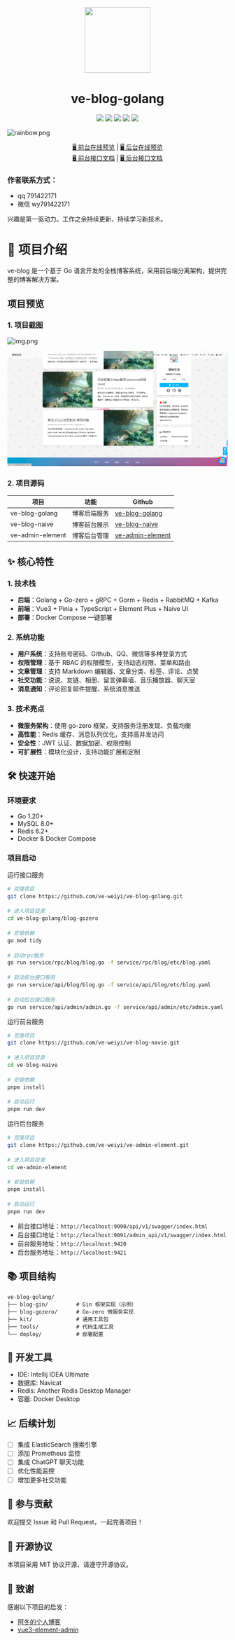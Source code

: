 <div align=center>
<img src="https://mms1.baidu.com/it/u=2815887849,1501151317&fm=253&app=138&f=JPEG" width=150" height="150" />
  <h1>ve-blog-golang</h1>

<img src="https://img.shields.io/badge/golang-1.20-blue"/>
<img src="https://img.shields.io/badge/gin-1.9.0-lightBlue"/>
<img src="https://img.shields.io/badge/gorm-1.24.7-red"/>
<img src="https://img.shields.io/badge/redis-9.0.2-brightgreen"/>
<img src="https://img.shields.io/badge/swagger-v1.5.3-green"/>

</div>

![](https://foruda.gitee.com/images/1708618984641188532/a7cca095_716974.png "rainbow.png")


<div align="center">
  <a target="_blank" href="https://blog.veweiyi.cn">🖥️ 前台在线预览</a> |
  <a target="_blank" href="https://admin.veweiyi.cn">🖥️ 后台在线预览</a> 
</div>

<div align="center">
  <a target="_blank" href="https://blog.veweiyi.cn/api/v1/swagger/index.html">🖥️ 前台接口文档</a> |
  <a target="_blank" href="https://admin.veweiyi.cn/admin_api/v1/swagger/index.html">🖥️ 后台接口文档</a> 
</div>

### 作者联系方式：

* qq 791422171
* 微信 wy791422171

兴趣是第一驱动力。工作之余持续更新，持续学习新技术。

# 🚀 项目介绍

ve-blog 是一个基于 Go 语言开发的全栈博客系统，采用前后端分离架构，提供完整的博客解决方案。

## 项目预览

### 1. 项目截图
![img.png](assets/images/img.png)

![img_1.png](assets/images/img_1.png)

### 2. 项目源码

| 项目               | 功能     | Github                                                               |
|------------------|--------|----------------------------------------------------------------------|
| ve-blog-golang   | 博客后端服务 | [ve-blog-golang](https://github.com/ve-weiyi/ve-blog-golang.git)     |
| ve-blog-naive    | 博客前台展示 | [ve-blog-naive](https://github.com/ve-weiyi/ve-blog-naive.git)       |
| ve-admin-element | 博客后台管理 | [ve-admin-element](https://github.com/ve-weiyi/ve-admin-element.git) |

## ✨ 核心特性

### 1. 技术栈

- **后端**：Golang + Go-zero + gRPC + Gorm + Redis + RabbitMQ + Kafka
- **前端**：Vue3 + Pinia + TypeScript + Element Plus + Naive UI
- **部署**：Docker Compose 一键部署

### 2. 系统功能

- **用户系统**：支持账号密码、Github、QQ、微信等多种登录方式
- **权限管理**：基于 RBAC 的权限模型，支持动态权限、菜单和路由
- **文章管理**：支持 Markdown 编辑器、文章分类、标签、评论、点赞
- **社交功能**：说说、友链、相册、留言弹幕墙、音乐播放器、聊天室
- **消息通知**：评论回复邮件提醒、系统消息推送

### 3. 技术亮点

- **微服务架构**：使用 go-zero 框架，支持服务注册发现、负载均衡
- **高性能**：Redis 缓存、消息队列优化，支持高并发访问
- **安全性**：JWT 认证、数据加密、权限控制
- **可扩展性**：模块化设计，支持功能扩展和定制

## 🛠️ 快速开始

### 环境要求

- Go 1.20+
- MySQL 8.0+
- Redis 6.2+
- Docker & Docker Compose

### 项目启动

运行接口服务
```bash
# 克隆项目
git clone https://github.com/ve-weiyi/ve-blog-golang.git

# 进入项目目录
cd ve-blog-golang/blog-gozero

# 安装依赖
go mod tidy

# 启动rpc服务
go run service/rpc/blog/blog.go -f service/rpc/blog/etc/blog.yaml

# 启动前台接口服务
go run service/api/blog/blog.go -f service/api/blog/etc/blog.yaml

# 启动后台接口服务
go run service/api/admin/admin.go -f service/api/admin/etc/admin.yaml
```

运行前台服务

```bash
# 克隆项目
git clone https://github.com/ve-weiyi/ve-blog-navie.git

# 进入项目目录
cd ve-blog-naive

# 安装依赖
pnpm install

# 启动运行
pnpm run dev
```

运行后台服务

```bash
# 克隆项目
git clone https://github.com/ve-weiyi/ve-admin-element.git

# 进入项目目录
cd ve-admin-element

# 安装依赖
pnpm install

# 启动运行
pnpm run dev
```

- 前台接口地址：`http://localhost:9090/api/v1/swagger/index.html`
- 后台接口地址：`http://localhost:9091/admin_api/v1/swagger/index.html`
- 前台服务地址：`http://localhost:9420`
- 后台服务地址：`http://localhost:9421`

## 📚 项目结构

```
ve-blog-golang/
├── blog-gin/         # Gin 框架实现（示例）
├── blog-gozero/      # Go-zero 微服务实现
├── kit/              # 通用工具包
├── tools/            # 代码生成工具
└── deploy/           # 部署配置
```

## 🔧 开发工具

- IDE: Intellij IDEA Ultimate
- 数据库: Navicat
- Redis: Another Redis Desktop Manager
- 容器: Docker Desktop

## 📈 后续计划

- [ ] 集成 ElasticSearch 搜索引擎
- [ ] 添加 Prometheus 监控
- [ ] 集成 ChatGPT 聊天功能
- [ ] 优化性能监控
- [ ] 增加更多社交功能

## 🤝 参与贡献

欢迎提交 Issue 和 Pull Request，一起完善项目！

## 📄 开源协议

本项目采用 MIT 协议开源，请遵守开源协议。

## 🙏 致谢

感谢以下项目的启发：

- [阿冬的个人博客](https://github.com/ttkican/Blog)
- [vue3-element-admin](https://github.com/youlaitech/vue3-element-admin)
